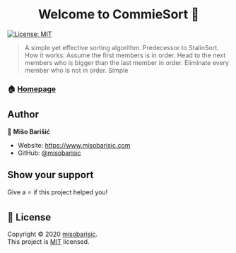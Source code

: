 <h1 align="center">Welcome to CommieSort 👋</h1>
<p>
  <a href="https://github.com/misobarisic/CommieSort/blob/master/LICENSE" target="_blank">
    <img alt="License: MIT" src="https://img.shields.io/badge/License-MIT-yellow.svg" />
  </a>
</p>

> A simple yet effective sorting algorithm. Predecessor to StalinSort.
How it works: Assume the first members is in order. Head to the next members who is bigger than the last member in order. Eliminate every member who is not in order. Simple

### 🏠 [Homepage](https://github.com/misobarisic/CommieSort)

## Author

👤 **Mišo Barišić**

* Website: https://www.misobarisic.com
* GitHub: [@misobarisic](https://github.com/misobarisic)

## Show your support

Give a ⭐️ if this project helped you!

## 📝 License

Copyright © 2020 [misobarisic](https://github.com/misobarisic).<br />
This project is [MIT](https://github.com/misobarisic/CommieSort/blob/master/LICENSE) licensed.
